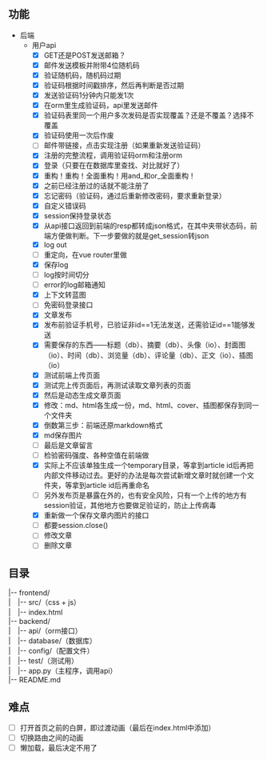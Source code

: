 ## 功能
* 后端
	* 用户api
		- [x] GET还是POST发送邮箱？
		- [x] 邮件发送模板并附带4位随机码
		- [x] 验证随机码，随机码过期
		- [x] 验证码根据时间戳排序，然后再判断是否过期
		- [x] 发送验证码1分钟内只能发1次
		- [x] 在orm里生成验证码，api里发送邮件
		- [x] 验证码表里同一个用户多次发码是否实现覆盖？还是不覆盖？选择不覆盖
		- [x] 验证码使用一次后作废
		- [ ] 邮件带链接，点击实现注册（如果重新发送验证码）
		- [x] 注册的完整流程，调用验证码orm和注册orm
		- [x] 登录（只要在在数据库里查找、对比就好了）
		- [x] 重构！重构！全面重构！用and_和or_全面重构！
		- [x] 之前已经注册过的话就不能注册了
		- [x] 忘记密码（验证码，通过后重新修改密码，要求重新登录）
		- [x] 自定义错误码
		- [x] session保持登录状态
		- [x] 从api接口返回到前端的resp都转成json格式，在其中夹带状态码，前端方便做判断。下一步要做的就是get_session转json
		- [x] log out
		- [ ] 重定向，在vue router里做
		- [x] 保存log
		- [ ] log按时间切分
		- [ ] error的log邮箱通知
		- [x] 上下文转蓝图
		- [ ] 免密码登录接口
		- [x] 文章发布
		- [x] 发布前验证手机号，已验证非id==1无法发送，还需验证id==1能够发送
		- [x] 需要保存的东西——标题（db）、摘要（db）、头像（io）、封面图（io）、时间（db）、浏览量（db）、评论量（db）、正文（io）、插图（io）
		- [x] 测试前端上传页面
		- [x] 测试完上传页面后，再测试读取文章列表的页面
		- [x] 然后是动态生成文章页面
		- [x] 修改：md、html各生成一份，md、html、cover、插图都保存到同一个文件夹
		- [x] 倒数第三步：前端还原markdown格式
		- [x] md保存图片
		- [ ] 最后是文章留言
		- [ ] 检验密码强度、各种空值在前端做
		- [x] 实际上不应该单独生成一个temporary目录，等拿到article id后再把内部文件移动过去。更好的办法是每次尝试新增文章时就创建一个文件夹，等拿到article id后再重命名
		- [ ] 另外发布页是暴露在外的，也有安全风险，只有一个上传的地方有session验证，其他地方也要做足验证的，防止上传病毒
		- [x] 重新做一个保存文章内图片的接口
		- [ ] 都要session.close()
		- [ ] 修改文章
		- [ ] 删除文章

## 目录
|-- frontend/  
|　|-- src/（css + js）  
|　|-- index.html  
|-- backend/  
|　|-- api/（orm接口）  
|　|-- database/（数据库）  
|　|-- config/（配置文件）  
|　|-- test/（测试用）  
|　|-- app.py（主程序，调用api）  
|-- README.md  

## 难点
- [ ] 打开首页之前的白屏，即过渡动画（最后在index.html中添加）
- [ ] 切换路由之间的动画
- [ ] 懒加载，最后决定不用了